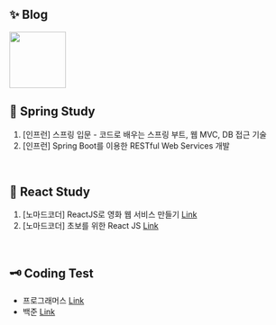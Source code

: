 <!--
**inbdni/inbdni** is a ✨ _special_ ✨ repository because its `README.md` (this file) appears on your GitHub profile.
-->

## ✨ Blog

<a href="https://peachh.tistory.com/" target="_black">
  <img width="100px" src="https://user-images.githubusercontent.com/51371747/117712279-15819700-b20f-11eb-8df3-efa610467a9e.jpg" width=170px />
</a>

<br>

## 🌱 Spring Study

1. [인프런] 스프링 입문 - 코드로 배우는 스프링 부트, 웹 MVC, DB 접근 기술
2. [인프런] Spring Boot를 이용한 RESTful Web Services 개발

<br>

## 🌱 React Study

1. [노마드코더] ReactJS로 영화 웹 서비스 만들기 [Link](https://github.com/inbdni/movie_app)
2. [노마드코더] 초보를 위한 React JS [Link](https://github.com/inbdni/nomflix)

<br>

## 🗝 Coding Test

* 프로그래머스 [Link](https://github.com/inbdni/Programmers)
* 백준 [Link](https://github.com/inbdni/Baekjoon)

<br>

<!--
Here are some ideas to get you started:
- 🔭 I’m currently working on ...
- 🌱 I’m currently learning ...
- 👯 I’m looking to collaborate on ...
- 🤔 I’m looking for help with ...
- 💬 Ask me about ...
- 📫 How to reach me: ...
- 😄 Pronouns: ...
- ⚡ Fun fact: ...
-->
